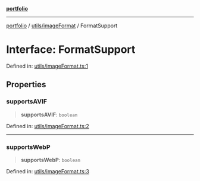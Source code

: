 [**portfolio**](../../../README.md)

***

[portfolio](../../../modules.md) / [utils/imageFormat](../README.md) / FormatSupport

# Interface: FormatSupport

Defined in: [utils/imageFormat.ts:1](https://github.com/tnorlund/Portfolio/blob/b4366f5a15261d503e5b39efd28c6307c6f883f6/portfolio/utils/imageFormat.ts#L1)

## Properties

### supportsAVIF

> **supportsAVIF**: `boolean`

Defined in: [utils/imageFormat.ts:2](https://github.com/tnorlund/Portfolio/blob/b4366f5a15261d503e5b39efd28c6307c6f883f6/portfolio/utils/imageFormat.ts#L2)

***

### supportsWebP

> **supportsWebP**: `boolean`

Defined in: [utils/imageFormat.ts:3](https://github.com/tnorlund/Portfolio/blob/b4366f5a15261d503e5b39efd28c6307c6f883f6/portfolio/utils/imageFormat.ts#L3)
